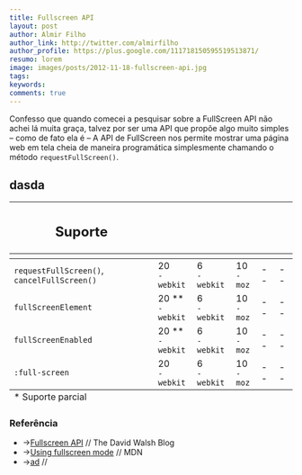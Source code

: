```yaml
---
title: Fullscreen API
layout: post
author: Almir Filho
author_link: http://twitter.com/almirfilho
author_profile: https://plus.google.com/111718150595519513871/
resumo: lorem
image: images/posts/2012-11-18-fullscreen-api.jpg
tags:
keywords:
comments: true
---
```

<style>
:-webkit-full-screen {

}
:-webkit-full-screen #wrapper {
	position: static;
	width: auto;
	margin: 0;
	left: none;
}
:-webkit-full-screen #links,
:-webkit-full-screen #main,
:-webkit-full-screen .post-meta,
:-webkit-full-screen #post-number {
	display: none;
}
:-webkit-full-screen .post-container {
	margin-bottom: 0 !important;
}
:-webkit-full-screen #content .post-container article {
	width: auto;
	background: none;
	border: none;
	padding: 70px 100px 0px 100px;
}
:-webkit-full-screen article section {
	-webkit-column-count: 2;
	-webkit-column-rule: 1px solid #ccc;
	-webkit-column-gap: 100px;
	margin-bottom: 30px;
}
:-webkit-full-screen #content h1 {
	margin-bottom: 60px;
}
:-webkit-full-screen #content .post-container article > section img {
	position: static;
	width: 100%;
	height: auto;
	left: auto;
	border-radius: 4px;
}
:-webkit-full-screen #content .post-container aside.fonte {
	width: auto;
	position: static;
	left: auto;
	margin-bottom: 0;
	padding: 30px 0px 0px 0px;
	background: none;
}
:-webkit-full-screen article table.support {
	width: auto;
	left: auto;
	position: static;
}
:-webkit-full-screen footer#disqus_thread {
	position: static;
	left: auto;
	margin: auto;
	background: none;
	padding: 50px 0 0 0;
	width: 100%;
	border-top: 1px solid #CCC;
}
:-webkit-full-screen #dsq-pagination {
	background: none;
}
:-webkit-full-screen #dsq-sort-by {
	display: none;
}
:-webkit-full-screen #dsq-content {
	display: block;
	width: 700px;
	margin: auto;
}
</style>

Confesso que quando comecei a pesquisar sobre a FullScreen API não achei
lá muita graça, talvez por ser uma API que propõe algo muito simples –
como de fato ela é –
A API de FullScreen nos permite mostrar uma página web em tela cheia de
maneira programática simplesmente chamando o método `requestFullScreen()`.

## dasda

<table class="support">
	<thead>
		<tr>
			<th class="subject"><h2>Suporte</h2></th>
			<th class="browser chrome"><div class="i"></div></th>
			<th class="browser safari"><div class="i"></div></th>
			<th class="browser firefox"><div class="i"></div></th>
			<th class="browser ie"><div class="i"></div></th>
			<th class="browser opera"><div class="i"></div></th>
		</tr>
		<tr>
			<th></th>
			<th colspan="5" class="base"></th>
		</tr>
	</thead>
	<tbody>
		<tr>
			<td class="property"><code>requestFullScreen()</code>, <code>cancelFullScreen()</code></td>
			<td>20<br /><code class="small">-webkit</code></td>
			<td>6<br /><code class="small">-webkit</code></td>
			<td>10<br /><code class="small">-moz</code></td>
			<td>--</td>
			<td>--</td>
		</tr>
		<!-- <tr>
			<td class="property"><code>exitFullScreen()</code></td>
			<td>20<br /><code class="small">-webkit</code></td>
			<td>-</td>
			<td>-</td>
			<td>-</td>
			<td>-</td>
		</tr> -->
		<tr>
			<td class="property"><code>fullScreenElement</code></td>
			<td>20 **<br /><code class="small">-webkit</code></td>
			<td>6<br /><code class="small">-webkit</code></td>
			<td>10<br /><code class="small">-moz</code></td>
			<td>--</td>
			<td>--</td>
		</tr>
		<tr>
			<td class="property"><code>fullScreenEnabled</code></td>
			<td>20 **<br /><code class="small">-webkit</code></td>
			<td>6<br /><code class="small">-webkit</code></td>
			<td>10<br /><code class="small">-moz</code></td>
			<td>--</td>
			<td>--</td>
		</tr>
		<tr>
			<td class="property"><code>:full-screen</code></td>
			<td>20<br /><code class="small">-webkit</code></td>
			<td>6<br /><code class="small">-webkit</code></td>
			<td>10<br /><code class="small">-moz</code></td>
			<td>--</td>
			<td>--</td>
		</tr>
	</tbody>
	<tfoot>
		<tr>
			<td colspan="6">* Suporte parcial</td>
		</tr>
	</tfoot>
</table>



<aside class="fonte">
    <h3>Referência</h3>
    <ul>
        <li>→<a href="http://davidwalsh.name/fullscreen" alt="Fullscreen API" title="Fullscreen API">Fullscreen API</a> <span class="comment">// The David Walsh Blog</span></li>
        <li>→<a href="https://developer.mozilla.org/en-US/docs/DOM/Using_fullscreen_mode" alt="Using fullscreen mode" title="Using fullscreen mode">Using fullscreen mode</a> <span class="comment">// MDN</span></li>
        <li>→<a href="" alt="" title="">ad</a> <span class="comment">// </span></li>
    </ul>
</aside>

<script>
$('h1').click( function( event ){
	event.preventDefault();
	console.log(document.webkitFullscreenElement);
	console.log(document.webkitFullscreenEnabled);
	document.documentElement.webkitRequestFullScreen();
	document.webkitCancelFullScreen();
	// console.log(document.mozFullScreenElement);
	// console.log(document.mozFullScreenEnabled);
	// document.documentElement.mozRequestFullScreen();
	// document.mozCancelFullScreen();
});

document.addEventListener("webkitfullscreenchange", function( event ) {
	console.log(event)
})
// document.addEventListener("mozfullscreenchange", function( event ) {
// 	console.log(event)
// })
</script>